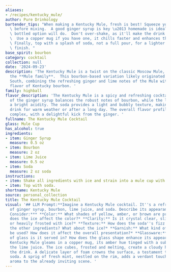 ```yaml
---
aliases:
- /recipes/kentucky_mule/
author: Pure Drinkology
bartender_tips: "When making a Kentucky Mule, fresh is best! Squeeze your limes right\
  \ before mixing.  A good ginger syrup is key \u2013 homemade is ideal, but a quality\
  \ bottled option will do.  Don't over-shake, as it'll make the drink too frothy.\
  \  Use a copper mug if you have one, it chills faster and enhances the flavors.\
  \ Finally, top with a splash of soda, not a full pour, for a lighter and more refreshing\
  \ finish. "
base_spirit: bourbon
category: cocktail
collection: null
date: '2024-09-23'
description: 'The Kentucky Mule is a twist on the classic Moscow Mule, belonging to
  the **Mule family**.  This bourbon-based variation likely originated in the American
  South, combining the refreshing ginger and lime notes of the Mule with the robust
  flavor of Kentucky bourbon. '
family: highball
flavor_description: 'The Kentucky Mule is a spicy and refreshing cocktail. The sweetness
  of the ginger syrup balances the robust notes of bourbon, while the lime juice adds
  a bright acidity. The soda provides a light and bubbly texture, making it a perfect
  drink for warm weather or after a long day. The overall flavor profile is bold and
  complex, with a delightful kick from the ginger. '
fullname: The Kentucky Mule Cocktail
glass: Mule Cup
has_alcohol: true
ingredients:
- item: Ginger Syrup
  measure: 0.5 oz
- item: Bourbon
  measure: 2 oz
- item: Lime Juice
  measure: 0.5 oz
- item: Soda
  measure: 2 oz soda
instructions:
- item: Shake all ingredients with ice and strain into a mule cup with crushed ice.
- item: Top with soda.
shortname: Kentucky Mule
source: personal_collection
title: The Kentucky Mule Cocktail
visual: '## LLM Prompt:**Imagine a Kentucky Mule cocktail. It''s a refreshing mix
  of ginger syrup, bourbon, lime juice, and soda. Describe its appearance in detail.
  Consider:*** **Color:** What shades of yellow, amber, or brown are present? How
  does the ice affect the color?* **Clarity:** Is it crystal clear, slightly cloudy,
  or heavily frosted with ice?* **Texture:** How does the soda''s fizz interact with
  the other ingredients? What about the ice?* **Garnish:** What kind of garnish might
  be used? How does it affect the overall presentation?* **Glassware:** What type
  of glass is it served in? How does the glass shape enhance its appearance? **Example:**The
  Kentucky Mule gleams in a copper mug, its amber hue tinged with a subtle green from
  the lime juice. The ice cubes, frosted and melting, create a cloudy halo around
  the drink. A delicate layer of foam crowns the surface, a testament to the bubbly
  soda. A sprig of fresh mint, nestled on the rim, adds a verdant touch and a tantalizing
  aroma to the already inviting scene. '
---
```




